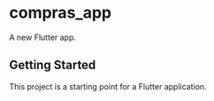 # compras_app

A new Flutter app.

## Getting Started

This project is a starting point for a Flutter application.


